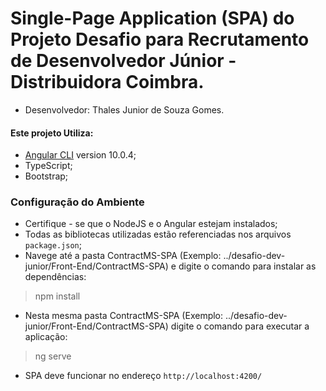 # Single-Page Application (SPA) do Projeto Desafio para Recrutamento de Desenvolvedor Júnior - Distribuidora Coimbra.

- Desenvolvedor: Thales Junior de Souza Gomes.
#### Este projeto Utiliza:

- [Angular CLI](https://github.com/angular/angular-cli) version 10.0.4; 
- TypeScript;
- Bootstrap;

### Configuração do Ambiente
- Certifique - se que o NodeJS e o Angular estejam instalados;
- Todas as bibliotecas utilizadas estão referenciadas nos arquivos `package.json`;
- Navege até a pasta ContractMS-SPA (Exemplo: ../desafio-dev-junior/Front-End/ContractMS-SPA) e digite o comando para instalar as dependências:
> npm install
- Nesta mesma pasta ContractMS-SPA (Exemplo: ../desafio-dev-junior/Front-End/ContractMS-SPA) digite o comando para executar a aplicação:
> ng serve 
- SPA deve funcionar no endereço `http://localhost:4200/`
